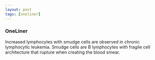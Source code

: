 ```yaml
---
layout: post
tags: [oneliner]
---
```



### OneLiner

Increased lymphocytes with smudge cells are observed in chronic lymphocytic leukemia. Smudge cells are B lymphocytes with fragile cell architecture that rupture when creating the blood smear.
